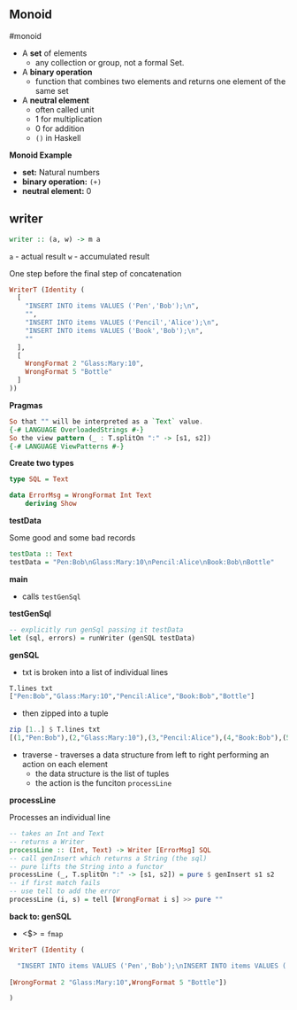 ## Monoid

#monoid

-   A **set** of elements
	- any collection or group, not a formal Set.
-   A **binary operation** 
	- function that combines two elements and returns one element of the same set
-   A **neutral element** 
	- often called unit
	- 1 for multiplication
	- 0 for addition
	- `()` in Haskell

**Monoid Example**
- **set:** Natural numbers
- **binary operation:** `(+)`
- **neutral element:** 0

## writer

```haskell
writer :: (a, w) -> m a
```
`a` - actual result
`w` - accumulated result

One step before the final step of concatenation
```haskell
WriterT (Identity (
  [
    "INSERT INTO items VALUES ('Pen','Bob');\n",
	"",
	"INSERT INTO items VALUES ('Pencil','Alice');\n",
	"INSERT INTO items VALUES ('Book','Bob');\n",
	""
  ],
  [ 
    WrongFormat 2 "Glass:Mary:10",
	WrongFormat 5 "Bottle"
  ]
))
```

**Pragmas**

```haskell
So that "" will be interpreted as a `Text` value.
{-# LANGUAGE OverloadedStrings #-}
So the view pattern (_ : T.splitOn ":" -> [s1, s2])
{-# LANGUAGE ViewPatterns #-}
```

**Create two types**
```haskell
type SQL = Text

data ErrorMsg = WrongFormat Int Text
	deriving Show
```

**testData**

Some good and some bad records

```haskell
testData :: Text
testData = "Pen:Bob\nGlass:Mary:10\nPencil:Alice\nBook:Bob\nBottle"
```

**main**
- calls `testGenSql`

**testGenSql**

```haskell
-- explicitly run genSql passing it testData
let (sql, errors) = runWriter (genSQL testData) 
```

**genSQL**

- txt is broken into a list of individual lines
```haskell
T.lines txt
["Pen:Bob","Glass:Mary:10","Pencil:Alice","Book:Bob","Bottle"]
```

- then zipped into a tuple

```haskell
zip [1..] $ T.lines txt 
[(1,"Pen:Bob"),(2,"Glass:Mary:10"),(3,"Pencil:Alice"),(4,"Book:Bob"),(5,"Bottle")]
```

- traverse - traverses a data structure from left to right performing an action on each element
    - the data structure is the list of tuples
    - the action is the funciton `processLine`

**processLine**

Processes an individual line
```haskell
-- takes an Int and Text
-- returns a Writer
processLine :: (Int, Text) -> Writer [ErrorMsg] SQL
-- call genInsert which returns a String (the sql)
-- pure lifts the String into a functor
processLine (_, T.splitOn ":" -> [s1, s2]) = pure $ genInsert s1 s2
-- if first match fails
-- use tell to add the error
processLine (i, s) = tell [WrongFormat i s] >> pure ""
```

**back to: genSQL**

- <$> = `fmap`


```haskell
WriterT (Identity (

  "INSERT INTO items VALUES ('Pen','Bob');\nINSERT INTO items VALUES ('Pencil','Alice');\nINSERT INTO items VALUES ('Book','Bob');\n",
  
[WrongFormat 2 "Glass:Mary:10",WrongFormat 5 "Bottle"])

)

```